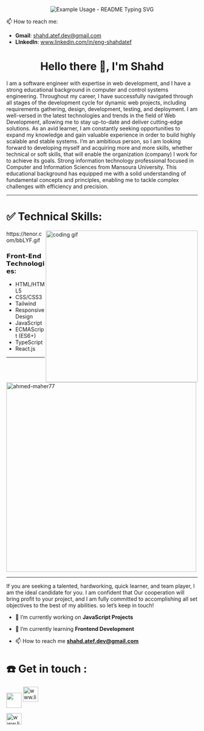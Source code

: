 <!--------------------------------------- Slider --------------------------------------->
<p align="center">
  <img src="https://readme-typing-svg.demolab.com/?lines=Hello+There!+%F0%9F%96%90;This+is+Shahd;Software+Engineer+%F0%9F%92%BB;Front+End+Developer&color=614CF7&weight=900&font=Fira%20Code&center=true&width=435&height=50&duration=4000&pause=1000" alt="Example Usage - README Typing SVG">
</p>

<!--------------------------------------- Contact --------------------------------------->

📫 How to reach me: 
  - **Gmail**<!--<a href="mailto: ahmedmaher.dev1@gmail.com" title="Go to Gmail" target="_blank"><img align="center" src="https://github.com/Ahmed-Maher77/Ahmed-Maher77/assets/112467034/cc8ca688-6813-4560-bb86-7511be08d50d" width="30" height="30"></a>-->:  shahd.atef.dev@gmail.com
  - **LInkedIn**<!--<a href="https://www.linkedin.com/in/ahmed-maher-algohary/" title="Go to LinkedIn" target="_blank"><img  src="https://raw.githubusercontent.com/rahuldkjain/github-profile-readme-generator/master/src/images/icons/Social/linked-in-alt.svg" alt="linkedin.com/in/ahmed-maher-algohary" height="15" width="15" /></a>-->:  www.linkedin.com/in/eng-shahdatef


<!--------------------------------------- Bio --------------------------------------->

<h1 align="center">Hello there 👋, I'm Shahd</h1>
I am a software engineer with expertise in web development, and I have a strong educational background in computer and control systems engineering. Throughout my career, I have successfully navigated through all stages of the development cycle for dynamic web projects, including requirements gathering, design, development, testing, and deployment. I am well-versed in the latest technologies and trends in the field of Web Development, allowing me to stay up-to-date and deliver cutting-edge solutions. As an avid learner, I am constantly seeking opportunities to expand my knowledge and gain valuable experience in order to build highly scalable and stable systems. I’m an ambitious person, so I am looking forward to developing myself and acquiring more and more skills, whether technical or soft skills, that will enable the organization (company) I work for to achieve its goals. Strong information technology professional focused in Computer and Information Sciences from Mansoura University. This educational background has equipped me with a solid understanding of fundamental concepts and principles, enabling me to tackle complex challenges with efficiency and precision.
<hr>
<!--------------------------------------- Tech Skills --------------------------------------->
<h1 align="left">✅ Technical Skills:</h1>
<!--------------------------------------- GIF --------------------------------------->
<img align="right" alt="coding gif" width="400" src="https://tenor.com/view/monkey-developer-software-coding-debug-gif-15160023">
https://tenor.com/bbLYF.gif
<br/>
<h3>𝗙𝗿𝗼𝗻𝘁-𝗘𝗻𝗱 𝗧𝗲𝗰𝗵𝗻𝗼𝗹𝗼𝗴𝗶𝗲𝘀:</h3>

- <!--<img align="center" src="https://github.com/Ahmed-Maher77/Ahmed-Maher77/assets/112467034/0758fc66-c2a0-42a6-8ffc-8d6eec8ce486" alt="html5" width="15" height="15"/>-->HTML/HTML5 
- <!--<img align="center" src="https://github.com/Ahmed-Maher77/Ahmed-Maher77/assets/112467034/6d7f127b-1250-4770-bd07-0f8417c734c7" alt="css3" width="15" height="15"/> -->CSS/CSS3
- <!--<img align="center" src="https://github.com/Ahmed-Maher77/Ahmed-Maher77/assets/112467034/99b589c1-3d83-4e62-b828-d27011412fe8" alt="bootstrap" width="15" height="15"/> -->Tailwind
- <!--<img align="center" src="https://github.com/Ahmed-Maher77/Ahmed-Maher77/assets/112467034/9d1b4d6d-9f18-47b2-b9cb-2fcd1c0a5445" alt="responsive design" width="15" height="15"/> -->Responsive Design
- <!--<img align="center" src="https://github.com/Ahmed-Maher77/Ahmed-Maher77/assets/112467034/9ad7b336-0ffe-46e1-b567-d7cc11e6d0fd" alt="javascript" width="15" height="15"/> -->JavaScript
- <!--<img align="center" src="https://github.com/Ahmed-Maher77/Ahmed-Maher77/assets/112467034/5cfd8954-6681-45e9-8b12-5df8e1b02736" alt="ecmascript" width="15" height="15"/> -->ECMAScript (ES6+)
- <!--<img align="center" src="https://github.com/Ahmed-Maher77/Ahmed-Maher77/assets/112467034/15f2cd8e-d702-41db-be62-94b773134e52" alt="typescript" width="15" height="15"/> -->TypeScript
- <!--<img align="center" src="https://github.com/Ahmed-Maher77/Ahmed-Maher77/assets/112467034/018ee73c-2ea3-4256-92f5-f1f6ffee8d5d" alt="react.js" width="15" height="15"/> -->React.js


<!--------------------------------------- Graphs --------------------------------------->
<hr>
<p>
  <img width="500px" src="https://github-readme-stats.vercel.app/api/top-langs?username=ahmed-maher77&show_icons=true&locale=en&layout=compact" alt="ahmed-maher77" />
</p>

<!--
<p>
  <img width="500px" src="https://github-readme-stats.vercel.app/api?username=ahmed-maher77&show_icons=true&locale=en" alt="ahmed-maher77" />
</p>
<p>
  <img width="500px" src="https://github-readme-streak-stats.herokuapp.com/?user=ahmed-maher77&" alt="ahmed-maher77" />
</p>
-->
<!--------------------------------------- Brief --------------------------------------->


<hr>

<p align="left">If you are seeking a talented, hardworking, quick learner, and team player, I am the ideal candidate for you. I am confident that Our cooperation will bring profit to your project, and I am fully committed to accomplishing all set objectives to the best of my abilities. so let’s keep in touch!
</p>




<!--------------------------------------- Comments --------------------------------------->


- 🔭 I’m currently working on **JavaScript Projects**

- 🌱 I’m currently learning **Frontend Development**
- 📫 How to reach me **shahd.atef.dev@gmail.com**






<h1 align="left">☎️ Get in touch :</h1>
<a href="mailto: shahd.atef.dev@gmail.com" title="Go to Gmail" target="_blank"><img align="center" src="https://github.com/Ahmed-Maher77/Ahmed-Maher77/assets/112467034/cc8ca688-6813-4560-bb86-7511be08d50d" width="40" height="40"></a>
 <a href="https://www.linkedin.com/in/eng-shahdatef" title="Go to LinkedIn" target="_blank"><img  src="https://raw.githubusercontent.com/rahuldkjain/github-profile-readme-generator/master/src/images/icons/Social/linked-in-alt.svg" alt="www.linkedin.com/in/eng-shahdatef" height="40" width="40" /></a>


<p align="left">
<a href="www.linkedin.com/in/eng-shahdatef" target="blank"><img align="center" src="https://raw.githubusercontent.com/rahuldkjain/github-profile-readme-generator/master/src/images/icons/Social/linked-in-alt.svg" alt="www.linkedin.com/in/eng-shahdatef" height="30" width="40" /></a>


